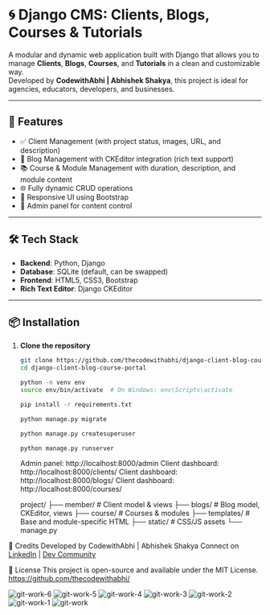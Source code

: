 # 🌀 Django CMS: Clients, Blogs, Courses & Tutorials

A modular and dynamic web application built with Django that allows you to manage **Clients**, **Blogs**, **Courses**, and **Tutorials** in a clean and customizable way.  
Developed by **CodewithAbhi | Abhishek Shakya**, this project is ideal for agencies, educators, developers, and businesses.

---

## 🚀 Features

- ✅ Client Management (with project status, images, URL, and description)
- 📝 Blog Management with CKEditor integration (rich text support)
- 📚 Course & Module Management with duration, description, and module content
- 🌐 Fully dynamic CRUD operations
- 📱 Responsive UI using Bootstrap
- 🔐 Admin panel for content control

---

## 🛠️ Tech Stack

- **Backend**: Python, Django
- **Database**: SQLite (default, can be swapped)
- **Frontend**: HTML5, CSS3, Bootstrap
- **Rich Text Editor**: Django CKEditor

---

## 📦 Installation

1. **Clone the repository**

   ```bash
   git clone https://github.com/thecodewithabhi/django-client-blog-course-portal.git
   cd django-client-blog-course-portal
   ```

   ```bash
   python -m venv env
   source env/bin/activate  # On Windows: env\Scripts\activate
   ```

   ```bash
   pip install -r requirements.txt
   ```

   ```bash
   python manage.py migrate
   ```

   ```bash
   python manage.py createsuperuser
   ```

   ```bash
   python manage.py runserver
   ```

   Admin panel: http://localhost:8000/admin
   Client dashboard: http://localhost:8000/clients/
   Client dashboard: http://localhost:8000/blogs/
   Client dashboard: http://localhost:8000/courses/

     project/
  ├── member/         # Client model & views
  ├── blogs/          # Blog model, CKEditor, views
  ├── course/         # Courses & modules
  ├── templates/      # Base and module-specific HTML
  ├── static/         # CSS/JS assets
  └── manage.py

  🙌 Credits
  Developed by CodewithAbhi | Abhishek Shakya
  Connect on [LinkedIn](https://www.linkedin.com/in/abhishekshakyaa/) | [Dev Community](https://dev.to/abhishekshakya)

  📄 License
  This project is open-source and available under the MIT License.
  https://github.com/thecodewithabhi/

![git-work-6](https://github.com/user-attachments/assets/cf8395db-827a-4685-85e9-e7ca99c613fb)
![git-work-5](https://github.com/user-attachments/assets/8cad425d-1f05-4eeb-8c07-d1178c1bd9b5)
![git-work-4](https://github.com/user-attachments/assets/b516e89a-85c8-4123-ba86-33fb02b2a35b)
![git-work-3](https://github.com/user-attachments/assets/28183703-23c7-46ce-9bf9-c09df3d973db)
![git-work-2](https://github.com/user-attachments/assets/f45ca799-684d-474b-bdb8-0ba66ef50da4)
![git-work-1](https://github.com/user-attachments/assets/e9dd32d6-b150-41e8-ac6c-a2a751a2f998)
![git-work](https://github.com/user-attachments/assets/5ee10488-a55a-4e1d-8f7e-9c58551837d5)

  
   

